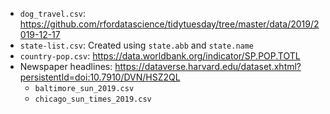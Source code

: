 - `dog_travel.csv`: https://github.com/rfordatascience/tidytuesday/tree/master/data/2019/2019-12-17
- `state-list.csv`: Created using `state.abb` and `state.name`
- `country-pop.csv`: https://data.worldbank.org/indicator/SP.POP.TOTL
- Newspaper headlines: https://dataverse.harvard.edu/dataset.xhtml?persistentId=doi:10.7910/DVN/HSZ2QL
	- `baltimore_sun_2019.csv`
	- `chicago_sun_times_2019.csv`
